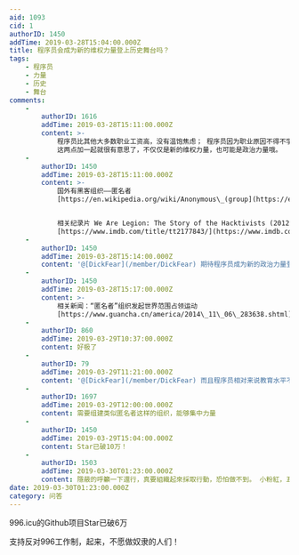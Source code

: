 ```yaml
---
aid: 1093
cid: 1
authorID: 1450
addTime: 2019-03-28T15:04:00.000Z
title: 程序员会成为新的维权力量登上历史舞台吗？
tags:
    - 程序员
    - 力量
    - 历史
    - 舞台
comments:
    -
        authorID: 1616
        addTime: 2019-03-28T15:11:00.000Z
        content: >-
            程序员比其他大多数职业工资高，没有温饱焦虑； 程序员因为职业原因不得不学会翻墙，工作之余也会看看墙外的信息，慢慢思想变的更开明；
            这两点加一起就很有意思了，不仅仅是新的维权力量，也可能是政治力量哦。
    -
        authorID: 1450
        addTime: 2019-03-28T15:11:00.000Z
        content: >-
            国外有黑客组织——匿名者
            [https://en.wikipedia.org/wiki/Anonymous\_(group](https://en.wikipedia.org/wiki/Anonymous_(group))


            相关纪录片 We Are Legion: The Story of the Hacktivists (2012)
            [https://www.imdb.com/title/tt2177843/](https://www.imdb.com/title/tt2177843/)
    -
        authorID: 1450
        addTime: 2019-03-28T15:14:00.000Z
        content: '@[DickFear](/member/DickFear) 期待程序员成为新的政治力量登上历史舞台！'
    -
        authorID: 1450
        addTime: 2019-03-28T15:17:00.000Z
        content: >-
            相关新闻：“匿名者”组织发起世界范围占领运动
            [https://www.guancha.cn/america/2014\_11\_06\_283638.shtml](https://www.guancha.cn/america/2014_11_06_283638.shtml)
    -
        authorID: 860
        addTime: 2019-03-29T10:37:00.000Z
        content: 好极了
    -
        authorID: 79
        addTime: 2019-03-29T11:21:00.000Z
        content: '@[DickFear](/member/DickFear) 而且程序员相对来说教育水平不会很低'
    -
        authorID: 1697
        addTime: 2019-03-29T12:00:00.000Z
        content: 需要组建类似匿名者这样的组织，能够集中力量
    -
        authorID: 1450
        addTime: 2019-03-29T15:04:00.000Z
        content: Star已破10万！
    -
        authorID: 1503
        addTime: 2019-03-30T01:23:00.000Z
        content: 隱蔽的呼籲一下還行，真要組織起來採取行動，恐怕做不到。 小粉紅，五毛，恐怖分子都可以成為程序員的
date: 2019-03-30T01:23:00.000Z
category: 问答
---
```


996.icu的Github项目Star已破6万

支持反对996工作制，起来，不愿做奴隶的人们！
